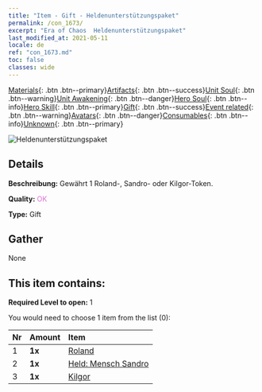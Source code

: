 ```yaml
---
title: "Item - Gift - Heldenunterstützungspaket"
permalink: /con_1673/
excerpt: "Era of Chaos  Heldenunterstützungspaket"
last_modified_at: 2021-05-11
locale: de
ref: "con_1673.md"
toc: false
classes: wide
---
```

 [Materials](/ItemsDE/){: .btn .btn--primary}[Artifacts](/ItemsDE/Artifacts/){: .btn .btn--success}[Unit Soul](/ItemsDE/UnitSoul/){: .btn .btn--warning}[Unit Awakening](/ItemsDE/UnitAwakening/){: .btn .btn--danger}[Hero Soul](/ItemsDE/HeroSoul/){: .btn .btn--info}[Hero Skill](/ItemsDE/HeroSkill/){: .btn .btn--primary}[Gift](/ItemsDE/Gift/){: .btn .btn--success}[Event related](/ItemsDE/Events/){: .btn .btn--warning}[Avatars](/ItemsDE/Avatars/){: .btn .btn--danger}[Consumables](/ItemsDE/Consumables/){: .btn .btn--info}[Unknown](/ItemsDE/Unknown/){: .btn .btn--primary}

 ![Heldenunterstützungspaket](/images/t/i_907289.png)

## Details
 **Beschreibung:** Gewährt 1 Roland-, Sandro- oder Kilgor-Token.

 **Quality:** <span style="color: #DA70D6">OK</span>

 **Type:** Gift

## Gather

  None

## This item contains:

 **Required Level to open:** 1

 You would need to choose 1 item from the list (0):

  | Nr | Amount |     Item    |
  |:---|:-------|:------------|
  | 1 |  **1x** | [Roland](/ItemsDE/her_362/) |  | 
  | 2 |  **1x** | [Held: Mensch Sandro](/ItemsDE/her_373/) |  | 
  | 3 |  **1x** | [Kilgor](/ItemsDE/her_374/) |  | 

